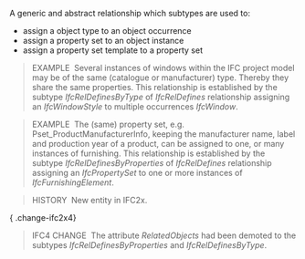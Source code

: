 A generic and abstract relationship which subtypes are used to:

* assign a object type to an object occurrence
* assign a property set to an object instance
* assign a property set template to a property set

> EXAMPLE&nbsp; Several instances of windows within the IFC project model may be of the same (catalogue or manufacturer) type. Thereby they share the same properties. This relationship is established by the subtype _IfcRelDefinesByType_ of _IfcRelDefines_ relationship assigning an _IfcWindowStyle_ to multiple occurrences _IfcWindow_.

> EXAMPLE&nbsp; The (same) property set, e.g.  Pset_ProductManufacturerInfo, keeping the manufacturer name, label and production year of a product, can be assigned to one, or many instances of furnishing. This relationship is established by the subtype _IfcRelDefinesByProperties_ of _IfcRelDefines_ relationship assigning an _IfcPropertySet_ to one or more instances of _IfcFurnishingElement_.

> HISTORY&nbsp; New entity in IFC2x.

{ .change-ifc2x4}
> IFC4 CHANGE&nbsp; The attribute _RelatedObjects_ had been demoted to the subtypes _IfcRelDefinesByProperties_ and _IfcRelDefinesByType_.
